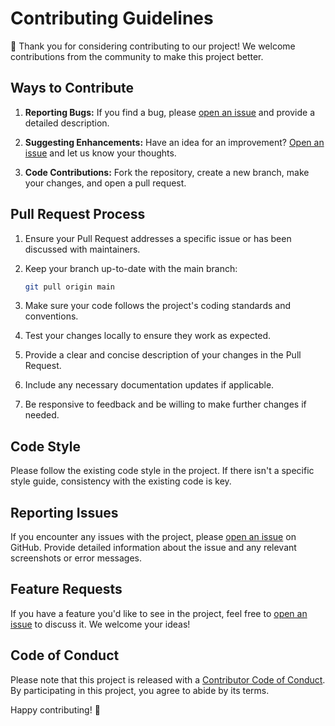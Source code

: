 # Contributing Guidelines

👋 Thank you for considering contributing to our project! We welcome contributions from the community to make this
project better.

## Ways to Contribute

1. **Reporting Bugs:** If you find a bug, please [open an issue](../../../issues) and provide a detailed description.

2. **Suggesting Enhancements:** Have an idea for an improvement? [Open an issue](../../../issues) and let us know your
   thoughts.

3. **Code Contributions:** Fork the repository, create a new branch, make your changes, and open a pull request.

## Pull Request Process

1. Ensure your Pull Request addresses a specific issue or has been discussed with maintainers.

2. Keep your branch up-to-date with the main branch:

    ```bash
    git pull origin main
    ```

3. Make sure your code follows the project's coding standards and conventions.

4. Test your changes locally to ensure they work as expected.

5. Provide a clear and concise description of your changes in the Pull Request.

6. Include any necessary documentation updates if applicable.

7. Be responsive to feedback and be willing to make further changes if needed.

## Code Style

Please follow the existing code style in the project. If there isn't a specific style guide, consistency with the
existing code is key.

## Reporting Issues

If you encounter any issues with the project, please [open an issue](../../../issues) on GitHub. Provide detailed
information about the issue and any relevant screenshots or error messages.

## Feature Requests

If you have a feature you'd like to see in the project, feel free to [open an issue](../../../issues) to discuss it. We
welcome your ideas!

## Code of Conduct

Please note that this project is released with
a [Contributor Code of Conduct](../../..?tab=coc-ov-file#contributor-covenant-code-of-conduct). By
participating in
this project, you agree to abide by its terms.

Happy contributing! 🚀
